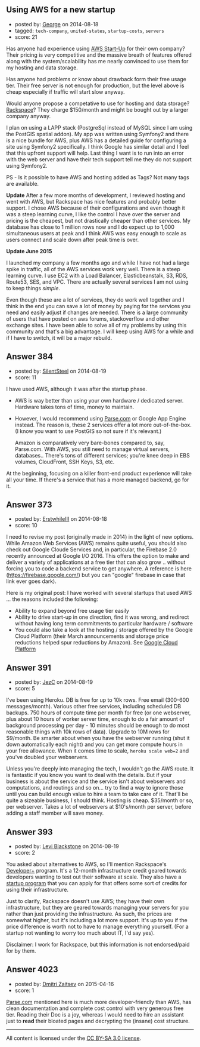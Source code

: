 ## Using AWS for a new startup

- posted by: [George](https://stackexchange.com/users/3516499/george) on 2014-08-18
- tagged: `tech-company`, `united-states`, `startup-costs`, `servers`
- score: 21

<p>Has anyone had experience using <a href="http://aws.amazon.com/start-ups/">AWS Start-Up</a> for their own company?  Their pricing is very competitive and the massive breath of features offered along with the system/scalability has me nearly convinced to use them for my hosting and data storage.</p>

<p>Has anyone had problems or know about drawback form their free usage tier.  Their free server is not enough for production, but the level above is cheap especially if traffic will start slow anyway.</p>

<p>Would anyone propose a competative to use for hosting and data storage?  <a href="http://www.rackspace.com/cloud/sites/">Rackspace</a>?  They charge $150/month and might be bought out by a larger company anyway.</p>

<p>I plan on using a LAPP stack (PostgreSql instead of MySQL since I am using the PostGIS spatial addon).  My app was written using Symfony2 and there is a nice bundle for AWS, plus AWS has a detailed guide for configuring a site using Symfony2 specifically.  I think Google has similar detail and I feel that this upfront support will help.  Last thing I want is to run into an error with the web server and have their tech support tell me they do not support using Symfony2.</p>

<p>PS - Is it possible to have AWS and hosting added as Tags?  Not many tags are available.</p>

<p><strong>Update</strong>
After a few more months of development, I reviewed hosting and went with AWS, but Rackspace has nice features and probably better support.  I chose AWS because of their configurations and even though it was a steep learning curve, I like the control I have over the server and pricing is the cheapest, but not drastically cheaper than other services.  My database has close to 1 million rows now and I do expect up to 1,000 simultaneous users at peak and I think AWS was easy enough to scale as users connect and scale down after peak time is over.</p>

<p><strong>Update June 2015</strong></p>

<p>I launched my company a few months ago and while I have not had a large spike in traffic, all of the AWS services work very well.  There is a steep learning curve.  I use EC2 with a Load Balancer, Elasticbeanstalk, S3, RDS, Route53, SES, and VPC.  There are actually several services I am not using to keep things <em>simple</em>.</p>

<p>Even though these are a lot of services, they do work well together and I think in the end you can save a lot of money by paying for the services you need and easily adjust if changes are needed.  There is a large community of users that have posted on aws forums, stackoverflow and other exchange sites.  I have been able to solve all of my problems by using this community and that's a big advantage.  I will keep using AWS for a while and if I have to switch, it will be a major rebuild.</p>



## Answer 384

- posted by: [SilentSteel](https://stackexchange.com/users/1092182/silentsteel) on 2014-08-19
- score: 11

<p>I have used AWS, although it was after the startup phase.</p>

<ul>
<li>AWS is way better than using your own hardware / dedicated server. Hardware takes tons of time, money to maintain.</li>
<li><p>However, I would recommend using <a href="http://parse.com">Parse.com</a> or Google App Engine instead. The reason is, these 2 services offer a lot more out-of-the-box. (I know you want to use PostGIS so not sure if it's relevant.)</p>

<p>Amazon is comparatively very bare-bones compared to, say, Parse.com. With AWS, you still need to manage virtual servers, databases.. There's tons of different services; you're knee deep in EBS volumes, CloudFront, SSH Keys, S3, etc.</p></li>
</ul>

<p>At the beginning, focusing on a killer front-end product experience will take all your time. If there's a service that has a more managed backend, go for it.</p>



## Answer 373

- posted by: [ErstwhileIII](https://stackexchange.com/users/2320529/erstwhileiii) on 2014-08-18
- score: 10

<p>I need to revise my post (originally made in 2014) in the light of new options. While Amazon Web Services (AWS) remains quite useful, you should also check out Google Cloude Services and, in particular, the Firebase 2.0 recently announced at Google I/O 2016.  This offers the option to make and deliver a variety of applications at a free tier that can also grow .. without forcing you to code a backend service to get anywhere. A reference is here (<a href="https://firebase.google.com/" rel="nofollow">https://firebase.google.com/</a>) but you can "google" firebase in case that link ever goes dark).</p>

<p>Here is my original post:
I have worked with several startups that used AWS ... the reasons included the following:</p>

<ul>
<li>Ability to expand beyond free usage tier easily</li>
<li>Ability to drive start-up in one direction, find it was wrong, and redirect without having long term commitments to particular hardware / software</li>
<li>You could also take a look at the hosting / storage offered by the Google Cloud Platform (their March announcements and storage price reductions helped spur reductions by Amazon). See <a href="https://cloud.google.com/" rel="nofollow">Google Cloud Platform</a></li>
</ul>



## Answer 391

- posted by: [JezC](https://stackexchange.com/users/87431/jezc) on 2014-08-19
- score: 5

<p>I've been using Heroku. DB is free for up to 10k rows. Free email (300-600 messages/month). Various other free services, including scheduled DB backups. 750 hours of compute time per month for free (or one webserver, plus about 10 hours of worker server time, enough to do a fair amount of background processing per day - 10 minutes should be enough to do most reasonable things with 10k rows of data). Upgrade to 10M rows for $9/month. Be smarter about when you have the webserver running (shut it down automatically each night) and you can get more compute hours in your free allowance. When it comes time to scale, <code>heroku scale web=2</code> and you've doubled your webservers. </p>

<p>Unless you're deeply into managing the tech, I wouldn't go the AWS route. It is fantastic if you know you want to deal with the details. But if your business is about the service and the service isn't about webservers and computations, and routings and so on... try to find a way to ignore those until you can build enough value to hire a team to take care of it. That'll be quite a sizeable business, I should think. Hosting is cheap. $35/month or so, per webserver. Takes a lot of webservers at $10's/month per server, before adding a staff member will save money.</p>



## Answer 393

- posted by: [Levi Blackstone](https://stackexchange.com/users/420597/levi-blackstone) on 2014-08-19
- score: 2

<p>You asked about alternatives to AWS, so I'll mention Rackspace's <a href="https://developer.rackspace.com/signup/" rel="nofollow">Developer+</a> program. It's a 12-month infrastructure credit geared towards developers wanting to test out their software at scale. They also have a <a href="http://rackspacestartups.com/" rel="nofollow">startup program</a> that you can apply for that offers some sort of credits for using their infrastructure. </p>

<p>Just to clarify, Rackspace doesn't use AWS; they have their own infrastructure, but they are geared towards managing your servers for you rather than just providing the infrastructure. As such, the prices are somewhat higher, but it's including a lot more support. It's up to you if the price difference is worth not to have to manage everything yourself. (For a startup not wanting to worry too much about IT,  I'd say yes).</p>

<p>Disclaimer: I work for Rackspace, but this information is not endorsed/paid for by them.</p>



## Answer 4023

- posted by: [Dmitri Zaitsev](https://stackexchange.com/users/1769946/dmitri-zaitsev) on 2015-04-16
- score: 1

<p><a href="http://Parse.com" rel="nofollow">Parse.com</a> mentioned here is much more developer-friendly than AWS, has clean documentation and complete cost control with very generous free tier. Reading their Doc is a joy, whereas I would need to hire an assistant just to <strong>read</strong> their bloated pages and decrypting the (insane) cost structure.</p>




---

All content is licensed under the [CC BY-SA 3.0 license](https://creativecommons.org/licenses/by-sa/3.0/).
